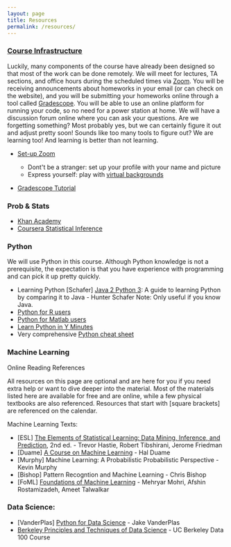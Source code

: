 ```yaml
---
layout: page
title: Resources
permalink: /resources/
---
```


### [Course Infrastructure](#course-infrastructure)

Luckily, many components of the course have already been designed so that most of the work can be done remotely. We will meet for lectures, TA sections, and office hours during the scheduled times via [Zoom](https://itconnect.uw.edu/connect/phones/conferencing/zoom-video-conferencing/log-in/). You will be receiving announcements about homeworks in your email (or can check on the website), and you will be submitting your homeworks online through a tool called [Gradescope](https://www.gradescope.com/). You will be able to use an online platform for running your code, so no need for a power station at home. We will have a discussion forum online where you can ask your questions. Are we forgetting something? Most probably yes, but we can certainly figure it out and adjust pretty soon! Sounds like too many tools to figure out? We are learning too! And learning is better than not learning. 

* [Set-up Zoom](https://itconnect.uw.edu/connect/phones/conferencing/zoom-video-conferencing/log-in/)
	* Dont't be a stranger: set up your profile with your name and picture
	* Express yourself: play with [virtual backgrounds](https://support.zoom.us/hc/en-us/articles/210707503-Virtual-Background)

* [Gradescope Tutorial](https://www.gradescope.com/help#help-center-section-student-workflow)


### Prob & Stats
* [Khan Academy](https://www.khanacademy.org/math/statistics-probability)
* [Coursera Statistical Inference](https://www.coursera.org/learn/statistical-inference)

### Python

We will use Python in this course. Although Python knowledge is not a prerequisite, the expectation is that you have experience with programming and can pick it up pretty quickly.

* Learning Python
[Schafer] [Java 2 Python 3](https://github.com/hschafer/java-2-python-3): A guide to learning Python by comparing it to Java - Hunter Schafer
Note: Only useful if you know Java.
* [Python for R users](https://learn.datacamp.com/courses/python-for-r-users)
* [Python for Matlab users](https://docs.scipy.org/doc/numpy/user/numpy-for-matlab-users.html)
* [Learn Python in Y Minutes](https://learnxinyminutes.com/docs/python/)
* Very comprehensive [Python cheat sheet](https://courses.cs.washington.edu/courses/cse416/19su/files/python-cheat-sheet.pdf)


### Machine Learning

Online Reading References

All resources on this page are optional and are here for you if you need extra help or want to dive deeper into the material. Most of the materials listed here are available for free and are online, while a few physical textbooks are also referenced. Resources that start with [square brackets] are referenced on the calendar.

Machine Learning Texts:

* [ESL] [The Elements of Statistical Learning: Data Mining, Inference, and Prediction](https://web.stanford.edu/~hastie/Papers/ESLII.pdf), 2nd ed. - Trevor Hastie, Robert Tibshirani, Jerome Friedman
* [Duame] [A Course on Machine Learning](http://ciml.info/) - Hal Duame
* [Murphy] Machine Learning: A Probabilistic Probabilistic Perspective - Kevin Murphy
* [Bishop] Pattern Recogntion and Machine Learning - Chris Bishop
* [FoML] [Foundations of Machine Learning](https://cs.nyu.edu/~mohri/mlbook/) - Mehryar Mohri, Afshin Rostamizadeh, Ameet Talwalkar

### Data Science:

* [VanderPlas] [Python for Data Science](https://jakevdp.github.io/PythonDataScienceHandbook/) - Jake VanderPlas
* [Berkeley Principles and Techniques of Data Science](https://www.textbook.ds100.org/intro.html) - UC Berkeley Data 100 Course
